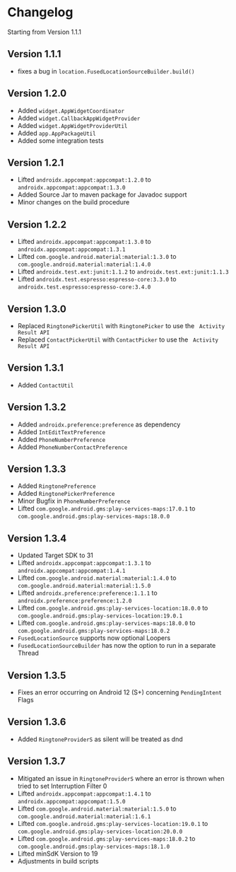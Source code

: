 # Changelog

Starting from Version 1.1.1

## Version 1.1.1
* fixes a bug in `location.FusedLocationSourceBuilder.build()`

## Version 1.2.0
* Added `widget.AppWidgetCoordinator`
* Added `widget.CallbackAppWidgetProvider`
* Added `widget.AppWidgetProviderUtil`
* Added `app.AppPackageUtil`
* Added some integration tests

## Version 1.2.1
* Lifted `androidx.appcompat:appcompat:1.2.0` to `androidx.appcompat:appcompat:1.3.0`
* Added Source Jar to maven package for Javadoc support
* Minor changes on the build procedure

## Version 1.2.2
* Lifted `androidx.appcompat:appcompat:1.3.0` to `androidx.appcompat:appcompat:1.3.1`
* Lifted `com.google.android.material:material:1.3.0` to `com.google.android.material:material:1.4.0`
* Lifted `androidx.test.ext:junit:1.1.2` to `androidx.test.ext:junit:1.1.3`
* Lifted `androidx.test.espresso:espresso-core:3.3.0` to `androidx.test.espresso:espresso-core:3.4.0`

## Version 1.3.0
* Replaced `RingtonePickerUtil` with `RingtonePicker` to use the ` Activity Result API` 
* Replaced `ContactPickerUtil` with `ContactPicker` to use the ` Activity Result API`

## Version 1.3.1
* Added `ContactUtil`

## Version 1.3.2
* Added `androidx.preference:preference` as dependency
* Added `IntEditTextPreference`
* Added `PhoneNumberPreference`
* Added `PhoneNumberContactPreference`

## Version 1.3.3
* Added `RingtonePreference`
* Added `RingtonePickerPreference`
* Minor Bugfix in `PhoneNumberPreference`
* Lifted `com.google.android.gms:play-services-maps:17.0.1` to `com.google.android.gms:play-services-maps:18.0.0`

## Version 1.3.4
* Updated Target SDK to 31
* Lifted `androidx.appcompat:appcompat:1.3.1` to `androidx.appcompat:appcompat:1.4.1`
* Lifted `com.google.android.material:material:1.4.0` to `com.google.android.material:material:1.5.0`
* Lifted `androidx.preference:preference:1.1.1` to `androidx.preference:preference:1.2.0`
* Lifted `com.google.android.gms:play-services-location:18.0.0` to `com.google.android.gms:play-services-location:19.0.1`
* Lifted `com.google.android.gms:play-services-maps:18.0.0` to `com.google.android.gms:play-services-maps:18.0.2`
* `FusedLocationSource` supports now optional Loopers
* `FusedLocationSourceBuilder` has now the option to run in a separate Thread

## Version 1.3.5
* Fixes an error occurring on Android 12 (S+) concerning `PendingIntent` Flags

## Version 1.3.6
* Added `RingtoneProviderS` as silent will be treated as dnd

## Version 1.3.7
* Mitigated an issue in `RingtoneProviderS` where an error is thrown when tried to set Interruption Filter 0
* Lifted `androidx.appcompat:appcompat:1.4.1` to `androidx.appcompat:appcompat:1.5.0`
* Lifted `com.google.android.material:material:1.5.0` to `com.google.android.material:material:1.6.1`
* Lifted `com.google.android.gms:play-services-location:19.0.1` to `com.google.android.gms:play-services-location:20.0.0`
* Lifted `com.google.android.gms:play-services-maps:18.0.2` to `com.google.android.gms:play-services-maps:18.1.0`
* Lifted minSdK Version to 19
* Adjustments in build scripts